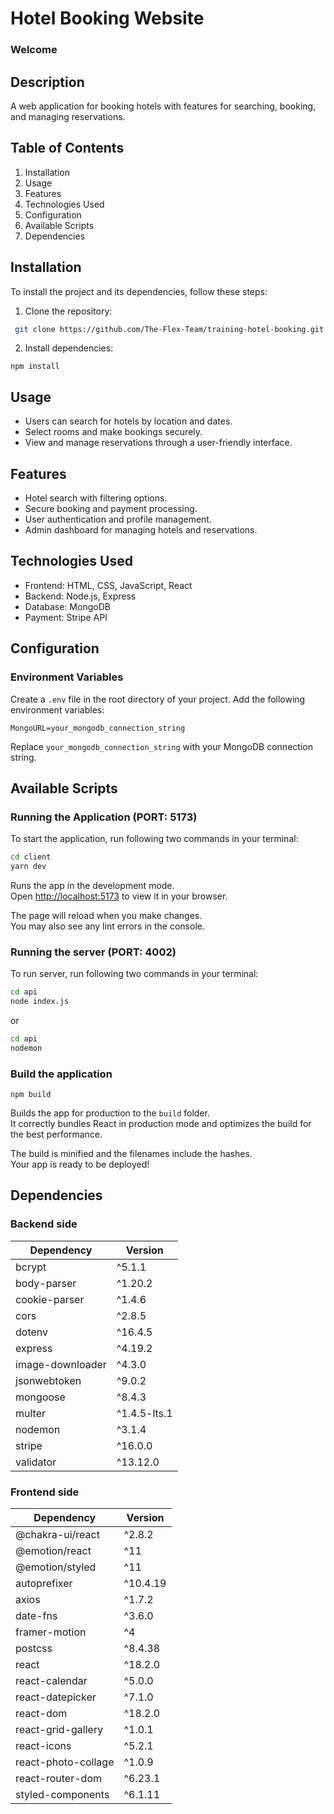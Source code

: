 # Hotel Booking Website

### Welcome

## Description
A web application for booking hotels with features for searching, booking, and managing reservations.

## Table of Contents
1. Installation
2. Usage
3. Features
4. Technologies Used
5. Configuration
6. Available Scripts
7. Dependencies

## Installation

To install the project and its dependencies, follow these steps:

1. Clone the repository:

```bash
 git clone https://github.com/The-Flex-Team/training-hotel-booking.git
```

2. Install dependencies:

```
npm install
```

## Usage
- Users can search for hotels by location and dates.
- Select rooms and make bookings securely.
- View and manage reservations through a user-friendly interface.

## Features
- Hotel search with filtering options.
- Secure booking and payment processing.
- User authentication and profile management.
- Admin dashboard for managing hotels and reservations.

## Technologies Used
- Frontend: HTML, CSS, JavaScript, React
- Backend: Node.js, Express
- Database: MongoDB
- Payment: Stripe API

## Configuration

### Environment Variables

Create a `.env` file in the root directory of your project. Add the following environment variables:

```
MongoURL=your_mongodb_connection_string
```

Replace `your_mongodb_connection_string` with your MongoDB connection string.

## Available Scripts

### Running the Application (PORT: 5173)

To start the application, run following two commands in your terminal: 

```bash
cd client
yarn dev
```

Runs the app in the development mode.\
Open [http://localhost:5173](http://localhost:5173) to view it in your browser.

The page will reload when you make changes.\
You may also see any lint errors in the console.

### Running the server (PORT: 4002)

To run server, run following two commands in your terminal:

```bash
cd api
node index.js
```
or

```bash
cd api
nodemon
```

### Build the application

```
npm build
```

Builds the app for production to the `build` folder.\
It correctly bundles React in production mode and optimizes the build for the best performance.

The build is minified and the filenames include the hashes.\
Your app is ready to be deployed!

## Dependencies

### Backend side

| Dependency        | Version    |
|-------------------|------------|
| bcrypt            | ^5.1.1     |
| body-parser       | ^1.20.2    |
| cookie-parser     | ^1.4.6     |
| cors              | ^2.8.5     |
| dotenv            | ^16.4.5    |
| express           | ^4.19.2    |
| image-downloader  | ^4.3.0     |
| jsonwebtoken      | ^9.0.2     |
| mongoose          | ^8.4.3     |
| multer            | ^1.4.5-lts.1 |
| nodemon           | ^3.1.4     |
| stripe            | ^16.0.0    |
| validator         | ^13.12.0   |

### Frontend side

| Dependency               | Version    |
|--------------------------|------------|
| @chakra-ui/react         | ^2.8.2     |
| @emotion/react           | ^11        |
| @emotion/styled          | ^11        |
| autoprefixer             | ^10.4.19   |
| axios                    | ^1.7.2     |
| date-fns                 | ^3.6.0     |
| framer-motion            | ^4         |
| postcss                  | ^8.4.38    |
| react                    | ^18.2.0    |
| react-calendar           | ^5.0.0     |
| react-datepicker         | ^7.1.0     |
| react-dom                | ^18.2.0    |
| react-grid-gallery       | ^1.0.1     |
| react-icons              | ^5.2.1     |
| react-photo-collage      | ^1.0.9     |
| react-router-dom         | ^6.23.1    |
| styled-components        | ^6.1.11    |
